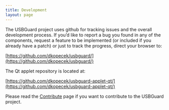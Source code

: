 ```yaml
---
title: Development
layout: page
---
```


The USBGuard project uses github for tracking issues and the overall development process. If you’d like to report a bug you found in any of the components, request a feature to be implemented (or included if you already have a patch) or just to track the progress, direct your browser to:

[https://github.com/dkopecek/usbguard/](https://github.com/dkopecek/usbguard/)

The Qt applet repository is located at:

[https://github.com/dkopecek/usbguard-applet-qt/](https://github.com/dkopecek/usbguard-applet-qt/)

Please read the [Contribute](/contribute) page if you want to contribute to the USBGuard project.
